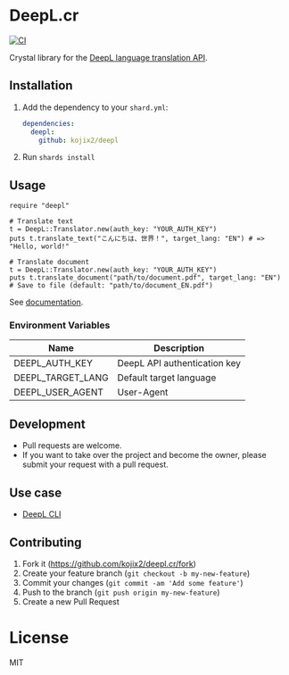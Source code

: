 # DeepL.cr

[![CI](https://github.com/kojix2/deepl.cr/actions/workflows/ci.yml/badge.svg)](https://github.com/kojix2/deepl.cr/actions/workflows/ci.yml)

Crystal library for the [DeepL language translation API](https://www.deepl.com/pro-api/).

## Installation

1. Add the dependency to your `shard.yml`:

   ```yaml
   dependencies:
     deepl:
       github: kojix2/deepl
   ```

2. Run `shards install`

## Usage

```crystal
require "deepl"

# Translate text
t = DeepL::Translator.new(auth_key: "YOUR_AUTH_KEY")
puts t.translate_text("こんにちは、世界！", target_lang: "EN") # => "Hello, world!"

# Translate document
t = DeepL::Translator.new(auth_key: "YOUR_AUTH_KEY")
puts t.translate_document("path/to/document.pdf", target_lang: "EN")
# Save to file (default: "path/to/document_EN.pdf")
```

See [documentation](https://kojix2.github.io/deepl.cr/).

### Environment Variables

<table>
  <thead>
    <tr>
      <th>Name</th>
      <th>Description</th>
    </tr>
  </thead>
  <tbody>
    <tr>
      <td>DEEPL_AUTH_KEY</td>
      <td>DeepL API authentication key</td>
    </tr>
    <tr>
      <td>DEEPL_TARGET_LANG</td>
      <td>Default target language</td>
    </tr>
    <tr>
      <td>DEEPL_USER_AGENT</td>
      <td>User-Agent</td>
    </tr>
  </tbody>
</table>

## Development

- Pull requests are welcome.
- If you want to take over the project and become the owner, please submit your request with a pull request.

## Use case

- [DeepL CLI](https://github.com/kojix2/deepl-cli)

## Contributing

1. Fork it (<https://github.com/kojix2/deepl.cr/fork>)
2. Create your feature branch (`git checkout -b my-new-feature`)
3. Commit your changes (`git commit -am 'Add some feature'`)
4. Push to the branch (`git push origin my-new-feature`)
5. Create a new Pull Request

# License

MIT
